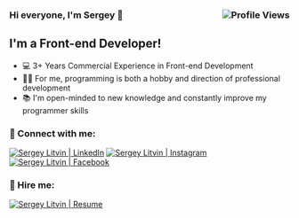 ### Hi everyone, I'm Sergey 👋 <img align="right" src="https://hitcounter.pythonanywhere.com/count/tag.svg?url=https%3A%2F%2Fwww.linkedin.com%2Fin%2Fsergeylitvin%2F" alt="Profile Views">


## I'm a Front-end Developer!

- 💻 3+ Years Commercial Experience in Front-end Development
- 👨‍💻 For me, programming is both a hobby and direction of professional development
- 📚 I'm open-minded to new knowledge and constantly improve my programmer skills

### 🤝 Connect with me:


[<img alt="Sergey Litvin | LinkedIn" src="https://img.shields.io/badge/linkedin-0077B5.svg?&style=for-the-badge&logo=linkedin&logoColor=fff" />][linkedin]
[<img alt="Sergey Litvin | Instagram" src="https://img.shields.io/badge/instagram-E4405F.svg?&style=for-the-badge&logo=instagram&logoColor=fff" />][instagram]
[<img alt="Sergey Litvin | Facebook" src="https://img.shields.io/badge/Facebook-0C86EF.svg?&style=for-the-badge&logo=facebook&logoColor=fff" />][facebook]

### 🤝 Hire me:

[<img alt="Sergey Litvin | Resume" src="https://img.shields.io/badge/-Download Resume-blue" />][resume]


[instagram]: https://www.instagram.com/serg.litvin/
[linkedin]: https://www.linkedin.com/in/sergeylitvin/
[facebook]: https://www.facebook.com/LytvynSerhii
[resume]: https://icancv.ru/sergey-litvin
